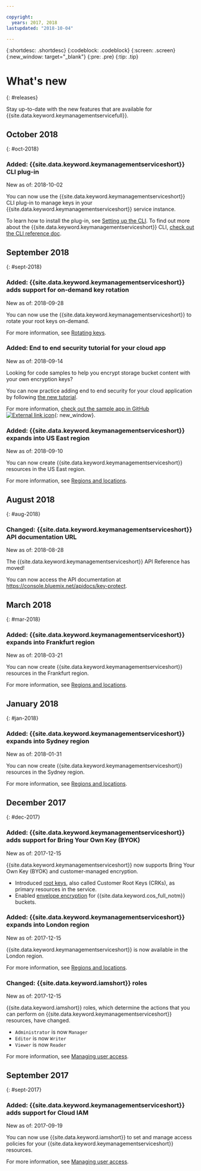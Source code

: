 ```yaml
---

copyright:
  years: 2017, 2018
lastupdated: "2018-10-04"

---
```


{:shortdesc: .shortdesc}
{:codeblock: .codeblock}
{:screen: .screen}
{:new_window: target="_blank"}
{:pre: .pre}
{:tip: .tip}

# What's new
{: #releases}

Stay up-to-date with the new features that are available for {{site.data.keyword.keymanagementservicefull}}. 

## October 2018
{: #oct-2018}

### Added: {{site.data.keyword.keymanagementserviceshort}} CLI plug-in
New as of: 2018-10-02

You can now use the {{site.data.keyword.keymanagementserviceshort}} CLI plug-in to manage keys in your {{site.data.keyword.keymanagementserviceshort}} service instance.

To learn how to install the plug-in, see [Setting up the CLI](/docs/services/key-protect/set-up-cli.md). To find out more about the {{site.data.keyword.keymanagementserviceshort}} CLI, [check out the CLI reference doc](/docs/services/key-protect/cli-reference.md).

## September 2018
{: #sept-2018}

### Added: {{site.data.keyword.keymanagementserviceshort}} adds support for on-demand key rotation
New as of: 2018-09-28

You can now use the {{site.data.keyword.keymanagementserviceshort}} to rotate your root keys on-demand.

For more information, see [Rotating keys](/docs/services/key-protect/rotate-keys.md).

### Added: End to end security tutorial for your cloud app
New as of: 2018-09-14

Looking for code samples to help you encrypt storage bucket content with your own encryption keys?

You can now practice adding end to end security for your cloud application by following [the new tutorial](/docs/tutorials/cloud-e2e-security.html).

For more information, [check out the sample app in GitHub ![External link icon](../../icons/launch-glyph.svg "External link icon")](https://github.com/IBM-Cloud/secure-file-storage){: new_window}.

### Added: {{site.data.keyword.keymanagementserviceshort}} expands into US East region
New as of: 2018-09-10

You can now create {{site.data.keyword.keymanagementserviceshort}} resources in the US East region. 

For more information, see [Regions and locations](/docs/services/key-protect/regions.html).

## August 2018
{: #aug-2018}

### Changed: {{site.data.keyword.keymanagementserviceshort}} API documentation URL
New as of: 2018-08-28

The {{site.data.keyword.keymanagementserviceshort}} API Reference has moved! 

You can now access the API documentation at
https://console.bluemix.net/apidocs/key-protect. 

## March 2018
{: #mar-2018}

### Added: {{site.data.keyword.keymanagementserviceshort}} expands into Frankfurt region
New as of: 2018-03-21

You can now create {{site.data.keyword.keymanagementserviceshort}} resources in the Frankfurt region. 

For more information, see [Regions and locations](/docs/services/key-protect/regions.html).

## January 2018
{: #jan-2018}

### Added: {{site.data.keyword.keymanagementserviceshort}} expands into Sydney region
New as of: 2018-01-31

You can now create {{site.data.keyword.keymanagementserviceshort}} resources in the Sydney region. 

For more information, see [Regions and locations](/docs/services/key-protect/regions.html).

## December 2017
{: #dec-2017}

### Added: {{site.data.keyword.keymanagementserviceshort}} adds support for Bring Your Own Key (BYOK)
New as of: 2017-12-15

{{site.data.keyword.keymanagementserviceshort}} now supports Bring Your Own Key (BYOK) and customer-managed encryption.

- Introduced [root keys](/docs/services/key-protect/concepts/envelope-encryption.html#key-types), also called Customer Root Keys (CRKs), as primary resources in the service. 
- Enabled [envelope encryption](/docs/services/key-protect/integrations/integrate-cos.html#kp-cos-how) for {{site.data.keyword.cos_full_notm}} buckets.

### Added: {{site.data.keyword.keymanagementserviceshort}} expands into London region
New as of: 2017-12-15

{{site.data.keyword.keymanagementserviceshort}} is now available in the London region. 

For more information, see [Regions and locations](/docs/services/key-protect/regions.html).

### Changed: {{site.data.keyword.iamshort}} roles
New as of: 2017-12-15

{{site.data.keyword.iamshort}} roles, which determine the actions that you can perform on {{site.data.keyword.keymanagementserviceshort}} resources, have changed.

- `Administrator` is now `Manager`
- `Editor` is now `Writer`
- `Viewer` is now `Reader`

For more information, see [Managing user access](/docs/services/key-protect/manage-access.html).

## September 2017
{: #sept-2017}

### Added: {{site.data.keyword.keymanagementserviceshort}} adds support for Cloud IAM
New as of: 2017-09-19

You can now use {{site.data.keyword.iamshort}} to set and manage access policies for your {{site.data.keyword.keymanagementserviceshort}} resources.

For more information, see [Managing user access](/docs/services/key-protect/manage-access.html).